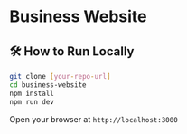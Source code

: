 # Business Website

## 🛠 How to Run Locally

```bash
git clone [your-repo-url]
cd business-website
npm install
npm run dev
```

Open your browser at `http://localhost:3000`
